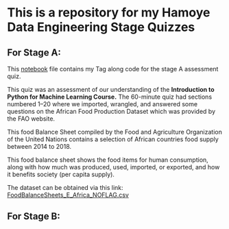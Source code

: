 # This is a repository for my Hamoye Data Engineering Stage Quizzes

## For Stage A:

This [notebook]() file contains my Tag along code for the stage A assessment quiz.

This quiz was an assessment of our understanding of the **Introduction to Python for Machine Learning Course.** The 60-minute quiz had sections numbered 1–20 where we imported, wrangled, and answered some questions on the African Food Production Dataset which was provided by the FAO website.

This food Balance Sheet compiled by the Food and Agriculture Organization of the United Nations contains a selection of African countries food supply between 2014 to 2018.

This food balance sheet shows the food items for human consumption, along with how much was produced, used, imported, or exported, and how it benefits society (per capita supply).

The dataset can be obtained via this link: [FoodBalanceSheets_E_Africa_NOFLAG.csv](https://github.com/HamoyeHQ/HDSC-Introduction-to-Python-for-machine-learning/files/7768140/FoodBalanceSheets_E_Africa_NOFLAG.csv)


## For Stage B:
